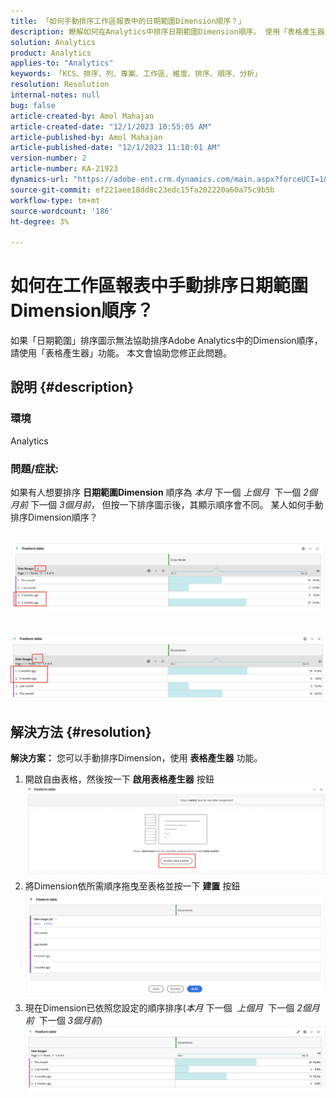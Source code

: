 ```yaml
---
title: 「如何手動排序工作區報表中的日期範圍Dimension順序？」
description: 瞭解如何在Analytics中排序日期範圍Dimension順序。 使用「表格產生器」功能。
solution: Analytics
product: Analytics
applies-to: "Analytics"
keywords: 「KCS、排序、列、專案、工作區、維度、排序、順序、分析」
resolution: Resolution
internal-notes: null
bug: false
article-created-by: Amol Mahajan
article-created-date: "12/1/2023 10:55:05 AM"
article-published-by: Amol Mahajan
article-published-date: "12/1/2023 11:10:01 AM"
version-number: 2
article-number: KA-21923
dynamics-url: "https://adobe-ent.crm.dynamics.com/main.aspx?forceUCI=1&pagetype=entityrecord&etn=knowledgearticle&id=d5eef410-3890-ee11-8179-6045bd006b3d"
source-git-commit: ef221aee18dd8c23edc15fa202220a60a75c9b5b
workflow-type: tm+mt
source-wordcount: '186'
ht-degree: 3%

---
```


# 如何在工作區報表中手動排序日期範圍Dimension順序？


如果「日期範圍」排序圖示無法協助排序Adobe Analytics中的Dimension順序，請使用「表格產生器」功能。 本文會協助您修正此問題。

## 說明 {#description}


### <b>環境</b>

Analytics



### <b>問題/症狀:</b>

如果有人想要排序 <b>日期範圍Dimension</b> 順序為 *本月* 下一個 *上個月*  下一個 *2個月前* 下一個 *3個月前，* 但按一下排序圖示後，其顯示順序會不同。
某人如何手動排序Dimension順序？

 <br>![](assets/___d6eef410-3890-ee11-8179-6045bd006b3d___.png)<br> <br> <br>![](assets/___d8eef410-3890-ee11-8179-6045bd006b3d___.png)

## 解決方法 {#resolution}

<b>解決方案：</b>
您可以手動排序Dimension，使用 <b>表格產生器</b> 功能。

1. 開啟自由表格，然後按一下 <b>啟用表格產生器</b> 按鈕 ![](assets/d4eda136-2fcd-ed11-b597-6045bd006793.png)
2. 將Dimension依所需順序拖曳至表格並按一下 <b>建置</b> 按鈕![](assets/69497031-30cd-ed11-b597-6045bd006793.png)
3. 現在Dimension已依照您設定的順序排序(*本月* 下一個  *上個月*  下一個 *2個月前*  下一個 *3個月前*)![](assets/efb1744a-30cd-ed11-b597-6045bd006793.png)



